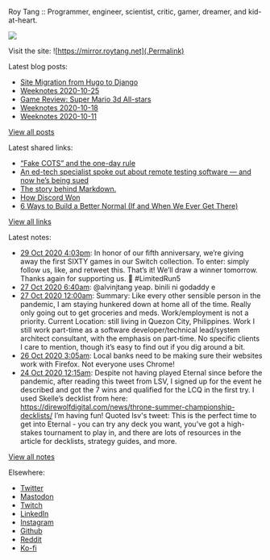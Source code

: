 Roy Tang :: Programmer, engineer, scientist, critic, gamer, dreamer, and kid-at-heart.

![](https://roytang.net/img/profile.jpg)

Visit the site: ![https://mirror.roytang.net](.Permalink)

Latest blog posts:
    

- [Site Migration from Hugo to Django](https://mirror.roytang.net/2020/10/site-migration-from-hugo-to-django/)
- [Weeknotes 2020-10-25](https://mirror.roytang.net/2020/10/weeknotes-2020-10-25/)
- [Game Review: Super Mario 3d All-stars](https://mirror.roytang.net/2020/10/mario-3d-all-stars/)
- [Weeknotes 2020-10-18](https://mirror.roytang.net/2020/10/weeknotes-2020-10-18/)
- [Weeknotes 2020-10-11](https://mirror.roytang.net/2020/10/weeknotes-2020-10-11/)

[View all posts](https://mirror.roytang.net/blog)

Latest shared links:
    

- [“Fake COTS” and the one-day rule](https://mirror.roytang.net/2020/10/fake-cots-and-the-one-day-rule/)
- [An ed-tech specialist spoke out about remote testing software — and now he’s being sued](https://mirror.roytang.net/2020/10/an-ed-tech-specialist-spoke-out-about-remote-testing-software-and-now-hes-being-sued/)
- [The story behind Markdown.](https://mirror.roytang.net/2020/10/the-story-behind-markdown/)
- [How Discord Won](https://mirror.roytang.net/2020/10/how-discord-won/)
- [6 Ways to Build a Better Normal (If and When We Ever Get There)](https://mirror.roytang.net/2020/10/6-ways-to-build-a-better-normal-if-and-when-we-ever-get-there/)

[View all links](https://mirror.roytang.net/links)

Latest notes:
    

- [29 Oct 2020 4:03pm](https://mirror.roytang.net/2020/10/1321845000108306432/): In honor of our fifth anniversary, we&rsquo;re giving away the first SIXTY games in our Switch collection.
To enter: simply follow us, like, and retweet this. That&rsquo;s it! We&rsquo;ll draw a winner tomorrow.
Thanks again for supporting us. 🥰 #LimitedRun5
- [27 Oct 2020 6:40am](https://mirror.roytang.net/2020/10/1320978632534228994/): @alvinjtang yeap. binili ni godaddy e
- [27 Oct 2020 12:00am](https://mirror.roytang.net/2020/10/current-status/): Summary:  Like every other sensible person in the pandemic, I am staying hunkered down at home all of the time. Really only going out to get groceries and meds. Work/employment is not a priority.  Current Location:  still living in Quezon City, Philippines.  Work  I still work part-time as a software developer/technical lead/system architect consultant, with the emphasis on part-time. No specific clients I care to mention, though it&rsquo;s easy to find out if you dig around a bit.
- [26 Oct 2020 3:05am](https://mirror.roytang.net/2020/10/1320562175245598721/): Local banks need to be making sure their websites work with Firefox. Not everyone uses Chrome!
- [24 Oct 2020 12:15am](https://mirror.roytang.net/2020/10/1319794495395745793/): Despite not having played Eternal since before the pandemic, after reading this tweet from LSV, I signed up for the event he described and got the 7 wins and qualified for the LCQ in the first try. I used Skelle&rsquo;s decklist from here: https://direwolfdigital.com/news/throne-summer-championship-decklists/
I&rsquo;m having fun!
Quoted lsv&#39;s tweet:   This is the perfect time to get into Eternal - you can try any deck you want, you&rsquo;ve got a high-stakes tournament to play in, and there are lots of resources in the article for decklists, strategy guides, and more.

[View all notes](https://mirror.roytang.net/notes)

Elsewhere:

- [Twitter](https://twitter.com/roytang)
- [Mastodon](https://mastodon.technology/@roytang)
- [Twitch](https://twitch.tv/twitchyroy)
- [LinkedIn](https://www.linkedin.com/in/roytang)
- [Instagram](https://instagram.com/roytang0400)
- [Github](https://github.com/roytang)
- [Reddit](https://reddit.com/u/hungryroy)
- [Ko-fi](https://ko-fi.com/roytang)